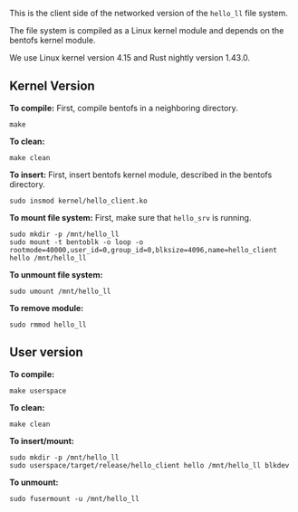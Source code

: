 This is the client side of the networked version of the `hello_ll` file system.

The file system is compiled as a Linux kernel module and depends on the
bentofs kernel module.

We use Linux kernel version 4.15 and Rust nightly version 1.43.0.

## Kernel Version
**To compile:**
First, compile bentofs in a neighboring directory.
```
make
```

**To clean:**
```
make clean
```

**To insert:**
First, insert bentofs kernel module, described in the bentofs directory.
```
sudo insmod kernel/hello_client.ko
```

**To mount file system:**
First, make sure that `hello_srv` is running.
```
sudo mkdir -p /mnt/hello_ll
sudo mount -t bentoblk -o loop -o rootmode=40000,user_id=0,group_id=0,blksize=4096,name=hello_client hello /mnt/hello_ll
```

**To unmount file system:**
```
sudo umount /mnt/hello_ll
```

**To remove module:**
```
sudo rmmod hello_ll
```

## User version
**To compile:**
```
make userspace
```

**To clean:**
```
make clean
```

**To insert/mount:**
```
sudo mkdir -p /mnt/hello_ll
sudo userspace/target/release/hello_client hello /mnt/hello_ll blkdev
```

**To unmount:**
```
sudo fusermount -u /mnt/hello_ll
```
